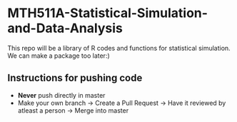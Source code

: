 # MTH511A-Statistical-Simulation-and-Data-Analysis
This repo will be a library of R codes and functions for statistical simulation. We can make a package too later:)

<h2>Instructions for pushing code</h2>
<ul>
  <li> <b>Never</b> push directly in master </li>
  <li>Make your own branch -> Create a Pull Request -> Have it reviewed by atleast a person -> Merge into master</li>
</ul>
